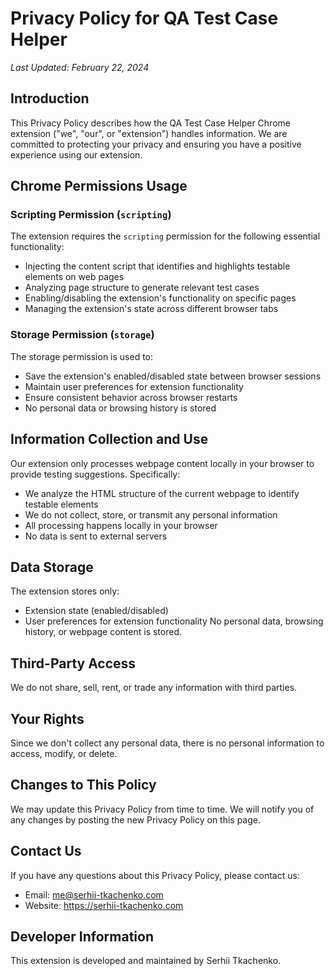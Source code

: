# Privacy Policy for QA Test Case Helper

*Last Updated: February 22, 2024*

## Introduction
This Privacy Policy describes how the QA Test Case Helper Chrome extension ("we", "our", or "extension") handles information. We are committed to protecting your privacy and ensuring you have a positive experience using our extension.

## Chrome Permissions Usage

### Scripting Permission (`scripting`)
The extension requires the `scripting` permission for the following essential functionality:
- Injecting the content script that identifies and highlights testable elements on web pages
- Analyzing page structure to generate relevant test cases
- Enabling/disabling the extension's functionality on specific pages
- Managing the extension's state across different browser tabs

### Storage Permission (`storage`)
The storage permission is used to:
- Save the extension's enabled/disabled state between browser sessions
- Maintain user preferences for extension functionality
- Ensure consistent behavior across browser restarts
- No personal data or browsing history is stored

## Information Collection and Use
Our extension only processes webpage content locally in your browser to provide testing suggestions. Specifically:
- We analyze the HTML structure of the current webpage to identify testable elements
- We do not collect, store, or transmit any personal information
- All processing happens locally in your browser
- No data is sent to external servers

## Data Storage
The extension stores only:
- Extension state (enabled/disabled)
- User preferences for extension functionality
No personal data, browsing history, or webpage content is stored.

## Third-Party Access
We do not share, sell, rent, or trade any information with third parties.

## Your Rights
Since we don't collect any personal data, there is no personal information to access, modify, or delete.

## Changes to This Policy
We may update this Privacy Policy from time to time. We will notify you of any changes by posting the new Privacy Policy on this page.

## Contact Us
If you have any questions about this Privacy Policy, please contact us:
- Email: me@serhii-tkachenko.com
- Website: https://serhii-tkachenko.com

## Developer Information
This extension is developed and maintained by Serhii Tkachenko.
